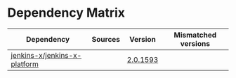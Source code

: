 # Dependency Matrix

Dependency | Sources | Version | Mismatched versions
---------- | ------- | ------- | -------------------
[jenkins-x/jenkins-x-platform](https://github.com/jenkins-x/jenkins-x-platform) |  | [2.0.1593](https://github.com/jenkins-x/jenkins-x-platform/releases/tag/v2.0.1593) | 
